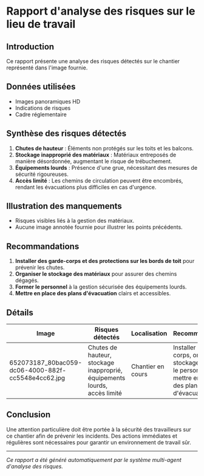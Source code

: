 # Rapport d'analyse des risques sur le lieu de travail

## Introduction
Ce rapport présente une analyse des risques détectés sur le chantier représenté dans l'image fournie.

## Données utilisées
- Images panoramiques HD
- Indications de risques
- Cadre réglementaire

## Synthèse des risques détectés
1. **Chutes de hauteur** : Éléments non protégés sur les toits et les balcons.
2. **Stockage inapproprié des matériaux** : Matériaux entreposés de manière désordonnée, augmentant le risque de trébuchement.
3. **Équipements lourds** : Présence d'une grue, nécessitant des mesures de sécurité rigoureuses.
4. **Accès limité** : Les chemins de circulation peuvent être encombrés, rendant les évacuations plus difficiles en cas d'urgence.

## Illustration des manquements
- Risques visibles liés à la gestion des matériaux.
- Aucune image annotée fournie pour illustrer les points précédents.

## Recommandations
1. **Installer des garde-corps et des protections sur les bords de toit** pour prévenir les chutes.
2. **Organiser le stockage des matériaux** pour assurer des chemins dégagés.
3. **Former le personnel** à la gestion sécurisée des équipements lourds.
4. **Mettre en place des plans d'évacuation** clairs et accessibles.

## Détails
| Image | Risques détectés | Localisation | Recommandations |
|-------|------------------|--------------|-----------------|
| 652073187_80bac059-dc06-4000-882f-cc5548e4cc62.jpg | Chutes de hauteur, stockage inapproprié, équipements lourds, accès limité | Chantier en cours | Installer garde-corps, organiser le stockage, former le personnel, mettre en place des plans d'évacuation |

## Conclusion
Une attention particulière doit être portée à la sécurité des travailleurs sur ce chantier afin de prévenir les incidents. Des actions immédiates et régulières sont nécessaires pour garantir un environnement de travail sûr.

---
*Ce rapport a été généré automatiquement par le système multi-agent d'analyse des risques.*